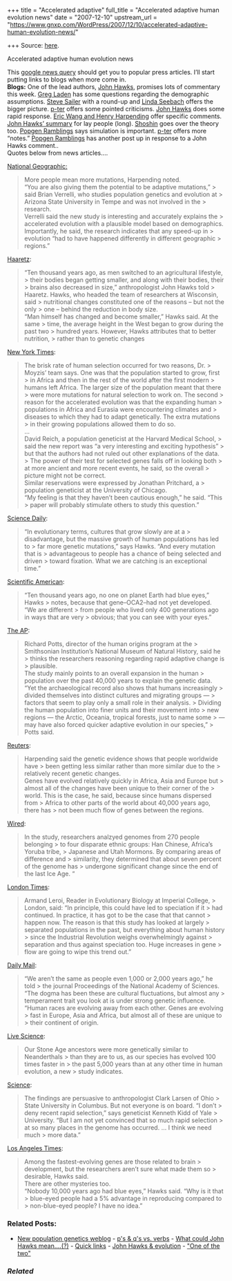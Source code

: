 +++
title = "Accelerated adaptive"
full_title = "Accelerated adaptive human evolution news"
date = "2007-12-10"
upstream_url = "https://www.gnxp.com/WordPress/2007/12/10/accelerated-adaptive-human-evolution-news/"

+++
Source: [here](https://www.gnxp.com/WordPress/2007/12/10/accelerated-adaptive-human-evolution-news/).

Accelerated adaptive human evolution news

This [google news query](https://news.google.com/news?hl=en&ned=us&q=harpending&btnG=Search+News) should get you to popular press articles. I’ll start putting links to blogs when more come in.  
**Blogs:** One of the lead authors, [John Hawks](http://johnhawks.net/weblog/topics/evolution/selection/acceleration_embargo_ends_2007.html), promises lots of commentary this week. [Greg Laden](http://scienceblogs.com/gregladen/2007/12/there_is_a_new_paper.php) has some questions regarding the demographic assumptions. [Steve Sailer](https://isteve.blogspot.com/2007/12/recent-acceleration-of-human-adaptive.html) with a round-up and [Linda Seebach](http://www.lindaseebach.net/wordpress/?p=37) offers the bigger picture. [p-ter](https://www.gnxp.com/blog/2007/12/notes-on-evidence-for-acceleration.php) offers some pointed criticisms. [John Hawks](http://johnhawks.net/weblog/topics/evolution/selection/acceleration/acceleration_rarely_asked_questions_2007.html?seemore=y) does some rapid response. [Eric Wang and Henry Harpending](https://news.google.com/news?btcid=9ef52c86d6e6c898) offer specific comments. [John Hawks’ summary](http://johnhawks.net/weblog/topics/evolution/selection/acceleration/accel_story_2007.html?seemore=y) for lay people (long). [Shoshin](http://nyuanshin.livejournal.com/109773.html) goes over the theory too. [Popgen Ramblings](https://popgen-ramblings.blogspot.com/2007/12/why-simulations-are-important.html) says simulation is important. [p-ter](https://www.gnxp.com/blog/2007/12/more-notes-on-acceleration.php) offers more “notes.” [Popgen Ramblings](https://popgen-ramblings.blogspot.com/2007/12/re-why-simulations-are-important.html) has another post up in response to a John Hawks comment..  
Quotes below from news articles….

  
[National Geographic:](http://news.nationalgeographic.com/news/2007/12/071211-human-evolution_2.html)

> More people mean more mutations, Harpending noted.  
> “You are also giving them the potential to be adaptive mutations,” > said Brian Verrelli, who studies population genetics and evolution at > Arizona State University in Tempe and was not involved in the > research.  
> Verrelli said the new study is interesting and accurately explains the > accelerated evolution with a plausible model based on demographics.  
> Importantly, he said, the research indicates that any speed-up in > evolution “had to have happened differently in different geographic > regions.”

[Haaretz](http://www.haaretz.com/hasen/spages/933180.html):

> “Ten thousand years ago, as men switched to an agricultural lifestyle, > their bodies began getting smaller, and along with their bodies, their > brains also decreased in size,” anthropologist John Hawks told > Haaretz. Hawks, who headed the team of researchers at Wisconsin, said > nutritional changes constituted one of the reasons – but not the only > one – behind the reduction in body size.  
> “Man himself has changed and become smaller,” Hawks said. At the same > time, the average height in the West began to grow during the past two > hundred years. However, Hawks attributes that to better nutrition, > rather than to genetic changes

[New York Times](http://www.nytimes.com/2007/12/11/science/11gene.html?ref=science):

> The brisk rate of human selection occurred for two reasons, Dr. > Moyzis’ team says. One was that the population started to grow, first > in Africa and then in the rest of the world after the first modern > humans left Africa. The larger size of the population meant that there > were more mutations for natural selection to work on. The second > reason for the accelerated evolution was that the expanding human > populations in Africa and Eurasia were encountering climates and > diseases to which they had to adapt genetically. The extra mutations > in their growing populations allowed them to do so.  
> …  
> David Reich, a population geneticist at the Harvard Medical School, > said the new report was “a very interesting and exciting hypothesis” > but that the authors had not ruled out other explanations of the data. > The power of their test for selected genes falls off in looking both > at more ancient and more recent events, he said, so the overall > picture might not be correct.  
> Similar reservations were expressed by Jonathan Pritchard, a > population geneticist at the University of Chicago.  
> “My feeling is that they haven’t been cautious enough,” he said. “This > paper will probably stimulate others to study this question.”

[Science Daily](http://www.sciencedaily.com/releases/2007/12/071210213316.htm):

> “In evolutionary terms, cultures that grow slowly are at a > disadvantage, but the massive growth of human populations has led to > far more genetic mutations,” says Hawks. “And every mutation that is > advantageous to people has a chance of being selected and driven > toward fixation. What we are catching is an exceptional time.”

[Scientific American](http://www.sciam.com/article.cfm?id=culture-speeds-up-human-evolution):

> “Ten thousand years ago, no one on planet Earth had blue eyes,” Hawks > notes, because that gene–OCA2–had not yet developed. “We are different > from people who lived only 400 generations ago in ways that are very > obvious; that you can see with your eyes.”

[The AP](https://ap.google.com/article/ALeqM5ion0hzQBUeDy8DZsCeO8zHYWe4AAD8TERL4G0):

> Richard Potts, director of the human origins program at the > Smithsonian Institution’s National Museum of Natural History, said he > thinks the researchers reasoning regarding rapid adaptive change is > plausible.  
> The study mainly points to an overall expansion in the human > population over the past 40,000 years to explain the genetic data.  
> “Yet the archaeological record also shows that humans increasingly > divided themselves into distinct cultures and migrating groups — > factors that seem to play only a small role in their analysis. > Dividing the human population into finer units and their movement into > new regions — the Arctic, Oceania, tropical forests, just to name some > — may have also forced quicker adaptive evolution in our species,” > Potts said.

[Reuters](http://africa.reuters.com/wire/news/usnN10432286.html):

> Harpending said the genetic evidence shows that people worldwide have > been getting less similar rather than more similar due to the > relatively recent genetic changes.  
> Genes have evolved relatively quickly in Africa, Asia and Europe but > almost all of the changes have been unique to their corner of the > world. This is the case, he said, because since humans dispersed from > Africa to other parts of the world about 40,000 years ago, there has > not been much flow of genes between the regions.

[Wired](http://blog.wired.com/wiredscience/2007/12/humans-evolving.html):

> In the study, researchers analzyed genomes from 270 people belonging > to four disparate ethnic groups: Han Chinese, Africa’s Yoruba tribe, > Japanese and Utah Mormons. By comparing areas of difference and > similarity, they determined that about seven percent of the genome has > undergone significant change since the end of the last Ice Age. “

[London Times](http://www.timesonline.co.uk/tol/news/uk/science/article3031104.ece):

> Armand Leroi, Reader in Evolutionary Biology at Imperial College, > London, said: “In principle, this could have led to speciation if it > had continued. In practice, it has got to be the case that that cannot > happen now. The reason is that this study has looked at largely > separated populations in the past, but everything about human history > since the Industrial Revolution weighs overwhelmingly against > separation and thus against speciation too. Huge increases in gene > flow are going to wipe this trend out.”

[Daily Mail](http://www.dailymail.co.uk/pages/live/articles/news/news.html?in_article_id=501170&in_page_id=1770):

> “We aren’t the same as people even 1,000 or 2,000 years ago,” he told > the journal Proceedings of the National Academy of Sciences.  
> “The dogma has been these are cultural fluctuations, but almost any > temperament trait you look at is under strong genetic influence.  
> “Human races are evolving away from each other. Genes are evolving > fast in Europe, Asia and Africa, but almost all of these are unique to > their continent of origin.

[Live Science](http://www.livescience.com/health/071210-faster-evolution.html):

> Our Stone Age ancestors were more genetically similar to Neanderthals > than they are to us, as our species has evolved 100 times faster in > the past 5,000 years than at any other time in human evolution, a new > study indicates.

[Science](http://sciencenow.sciencemag.org/cgi/content/full/2007/1210/1):

> The findings are persuasive to anthropologist Clark Larsen of Ohio > State University in Columbus. But not everyone is on board. “I don’t > deny recent rapid selection,” says geneticist Kenneth Kidd of Yale > University. “But I am not yet convinced that so much rapid selection > at so many places in the genome has occurred. … I think we need much > more data.”

[Los Angeles Times](http://www.latimes.com/news/science/la-sci-evolution11dec11,0,5882337.story?coll=la-home-center):

> Among the fastest-evolving genes are those related to brain > development, but the researchers aren’t sure what made them so > desirable, Hawks said.  
> There are other mysteries too.  
> “Nobody 10,000 years ago had blue eyes,” Hawks said. “Why is it that > blue-eyed people had a 5% advantage in reproducing compared to > non-blue-eyed people? I have no idea.”

### Related Posts:

- [New population genetics
  weblog](https://www.gnxp.com/WordPress/2007/12/08/new-population-genetics-weblog/) - [p's & q's vs.
  verbs](https://www.gnxp.com/WordPress/2007/12/30/ps-qs-vs-verbs/) - [What could John Hawks
  mean....(?)](https://www.gnxp.com/WordPress/2006/11/02/what-could-john-hawks-mean/) - [Quick links](https://www.gnxp.com/WordPress/2007/12/08/quick-links/) - [John Hawks &
  evolution](https://www.gnxp.com/WordPress/2009/02/09/john-hawks-evolution/) - ["One of the
  two"](https://www.gnxp.com/WordPress/2006/11/08/one-of-the-two/)

### *Related*

[](https://www.addtoany.com/add_to/facebook?linkurl=https%3A%2F%2Fwww.gnxp.com%2FWordPress%2F2007%2F12%2F10%2Faccelerated-adaptive-human-evolution-news%2F&linkname=Accelerated%20adaptive%20human%20evolution%20news "Facebook")[](https://www.addtoany.com/add_to/twitter?linkurl=https%3A%2F%2Fwww.gnxp.com%2FWordPress%2F2007%2F12%2F10%2Faccelerated-adaptive-human-evolution-news%2F&linkname=Accelerated%20adaptive%20human%20evolution%20news "Twitter")[](https://www.addtoany.com/add_to/email?linkurl=https%3A%2F%2Fwww.gnxp.com%2FWordPress%2F2007%2F12%2F10%2Faccelerated-adaptive-human-evolution-news%2F&linkname=Accelerated%20adaptive%20human%20evolution%20news "Email")[](https://www.addtoany.com/share)
